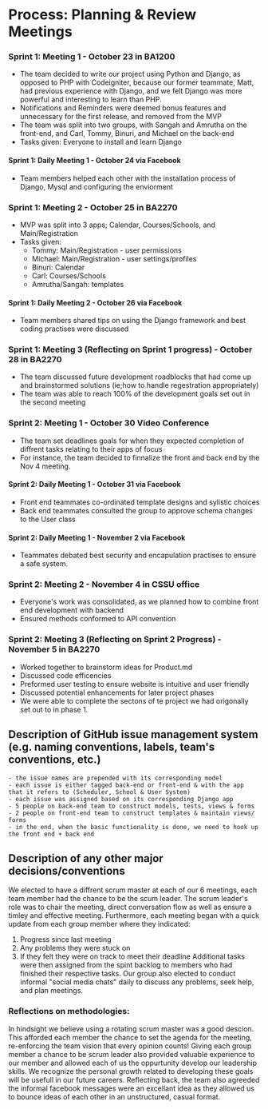 

# <b>Process: Planning & Review Meetings</b>

### <b>Sprint 1: Meeting 1</b> - October 23 in BA1200
 - The team decided to write our project using Python and Django, as opposed to PHP with Codeigniter, because our former teammate, Matt, had previous experience with Django, and we felt Django was more powerful and interesting to learn than PHP.
 - Notifications and Reminders were deemed bonus features and unnecessary for the first release, and removed from the MVP
 - The team was split into two groups, with Sangah and Amrutha on the front-end, and Carl, Tommy, Binuri, and Michael on the back-end
 - Tasks given: Everyone to install and learn Django
 
#### Sprint 1: Daily Meeting 1  - October 24 via Facebook
 - Team members helped each other with the installation process of Django, Mysql and configuring the enviorment

### <b>Sprint 1: Meeting 2</b> - October 25 in BA2270
 - MVP was split into 3 apps; Calendar, Courses/Schools, and Main/Registration
 - Tasks given:
	- Tommy: Main/Registration - user permissions
	- Michael: Main/Registration - user settings/profiles
	- Binuri: Calendar
	- Carl: Courses/Schools 
	- Amrutha/Sangah: templates

#### Sprint 1: Daily Meeting 2  - October 26 via Facebook
 - Team members shared tips on using the Django framework and best coding practises were discussed

### <b>Sprint 1: Meeting 3 (Reflecting on Sprint 1 progress)</b> - October 28 in BA2270
 - The team discussed future development roadblocks that had come up and brainstormed solutions (ie;how to handle regestration appropriately)
 - The team was able to reach 100% of the development goals set out in the second meeting
  
### <b>Sprint 2: Meeting 1</b> - October 30 Video Conference
 - The team set deadlines goals for when they expected completion of diffrent tasks relating to their apps of focus
  - For instance, the team decided to finnalize the front and back end by the Nov 4 meeting.

#### Sprint 2: Daily Meeting 1  - October 31 via Facebook
  - Front end teammates co-ordinated template designs and sylistic choices
  - Back end teammates consulted the group to approve schema changes to the User class
  
#### Sprint 2: Daily Meeting 1  - November 2 via Facebook
  - Teammates debated best security and encapulation practises to ensure a safe system.

### <b>Sprint 2: Meeting 2</b> - November 4 in CSSU office
 - Everyone's work was consolidated, as we planned how to combine front end development with backend
 - Ensured methods conformed to API convention

### <b>Sprint 2: Meeting 3 (Reflecting on Sprint 2 Progress)</b> - November 5 in BA2270
 - Worked together to brainstorm ideas for Product.md
 - Discussed code efficencies
 - Preformed user testing to ensure website is intuitive and user friendly
 - Discussed potential enhancements for later project phases
 - We were able to complete the sectons of te project we had origonally set out to in phase 1.


## Description of GitHub issue management system (e.g. naming conventions, labels, team's conventions, etc.)
	- the issue names are prepended with its corresponding model
	- each issue is either tagged back-end or front-end & with the app that it refers to (Scheduler, School & User System) 
	- each issue was assigned based on its corresponding Django app
	- 5 people on back-end team to construct models, tests, views & forms
	- 2 people on front-end team to construct templates & maintain views/ forms
	- in the end, when the basic functionality is done, we need to hook up the front end + back end

## Description of any other major decisions/conventions

We elected to have a diffrent scrum master at each of our 6 meetings, each team member had the chance to be the scum leader. The scrum leader's role was to chair the meeting, direct conversation flow as well as ensure a timley and effective meeting. Furthermore, each meeting began with a quick update from each group member where they indicated: 
  1. Progress since last meeting 
  2. Any problems they were stuck on
  3. If they felt they were on track to meet their deadline
Additional tasks were then assigned from the spint backlog to members who had finished their respective tasks.
Our group also elected to conduct informal "social media chats" daily to discuss any problems, seek help, and plan meetings.

### Reflections on methodologies:

In hindsight we believe using a rotating scrum master was a good descion. This afforded each member the chance to set the agenda for the meeting, re-enforcing the team vision that every opinion counts! Giving each group member a chance to be scrum leader also provided valuable experience to our member and allowed each of us the oppurtunity develop our leadership skills. We recognize the personal growth related to developing these goals will be usefull in our future careers. Reflecting back, the team also agreeded the informal facebook messages were an excellant idea as they allowed us to bounce ideas of each other in an unstructured, casual format.



